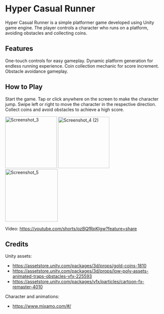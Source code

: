 # Hyper Casual Runner

Hyper Casual Runner is a simple platformer game developed using Unity game engine. The player controls a character who runs on a platform, avoiding obstacles and collecting coins.

## Features

One-touch controls for easy gameplay.
Dynamic platform generation for endless running experience.
Coin collection mechanic for score increment.
Obstacle avoidance gameplay.

## How to Play

Start the game.
Tap or click anywhere on the screen to make the character jump.
Swipe left or right to move the character in the respective direction.
Collect coins and avoid obstacles to achieve a high score.

<img width="166" alt="Screenshot_3" src="https://github.com/melisboyaci/RunnerGame/assets/139956767/67c06fa4-567d-412b-9f37-a70bf43d6bbe">
<img width="165" alt="Screenshot_4 (2)" src="https://github.com/melisboyaci/RunnerGame/assets/139956767/82b6b9dc-86c6-44e6-9177-a02885fb888e">
<img width="169" alt="Screenshot_5" src="https://github.com/melisboyaci/RunnerGame/assets/139956767/9a01c78d-efd4-4964-afa6-f06c7db1fc63">

Video: https://youtube.com/shorts/pzBQfRpKIgw?feature=share

## Credits

Unity assets:
- https://assetstore.unity.com/packages/3d/props/gold-coins-1810
- https://assetstore.unity.com/packages/3d/props/low-poly-assets-animated-traps-obstacles-vfx-225593
- https://assetstore.unity.com/packages/vfx/particles/cartoon-fx-remaster-4010
  
Character and animations: 
- https://www.mixamo.com/#/



